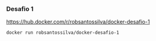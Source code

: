 ### Desafio 1

https://hub.docker.com/r/robsantossilva/docker-desafio-1

```bash
docker run robsantossilva/docker-desafio-1
```